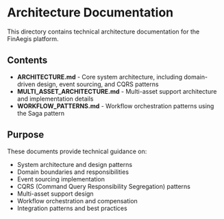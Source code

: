 # Architecture Documentation

This directory contains technical architecture documentation for the FinAegis platform.

## Contents

- **ARCHITECTURE.md** - Core system architecture, including domain-driven design, event sourcing, and CQRS patterns
- **MULTI_ASSET_ARCHITECTURE.md** - Multi-asset support architecture and implementation details
- **WORKFLOW_PATTERNS.md** - Workflow orchestration patterns using the Saga pattern

## Purpose

These documents provide technical guidance on:
- System architecture and design patterns
- Domain boundaries and responsibilities
- Event sourcing implementation
- CQRS (Command Query Responsibility Segregation) patterns
- Multi-asset support design
- Workflow orchestration and compensation
- Integration patterns and best practices